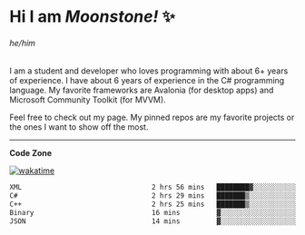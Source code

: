 
<!--
**MoonstoneStudios/MoonstoneStudios** is a ✨ _special_ ✨ repository because its `README.md` (this file) appears on your GitHub profile.

Here are some ideas to get you started:

- 🔭 I’m currently working on ...
- 🌱 I’m currently learning ...
- 👯 I’m looking to collaborate on ...
- 🤔 I’m looking for help with ...
- 💬 Ask me about ...
- 📫 How to reach me: ...
- 😄 Pronouns: ...
- ⚡ Fun fact: ...
-->

# Hi I am _Moonstone!_  ✨
###### he/him

I am a student and developer who loves programming with about 6+ years of experience. 
I have about 6 years of experience in the C# programming language. 
My favorite frameworks are Avalonia (for desktop apps) and Microsoft Community Toolkit (for MVVM).

Feel free to check out my page. My pinned repos are my favorite projects or the ones I want to show off the most. 

---

**Code Zone**


[![wakatime](https://wakatime.com/badge/user/35c755da-7226-42ef-89f9-892c03fbcf7e.svg?style=for-the-badge)](https://wakatime.com/@35c755da-7226-42ef-89f9-892c03fbcf7e)
<!--START_SECTION:waka-->

```txt
XML                                2 hrs 56 mins   ████████▓░░░░░░░░░░░░░░░░   34.88 %
C#                                 2 hrs 29 mins   ███████▒░░░░░░░░░░░░░░░░░   29.51 %
C++                                2 hrs 25 mins   ███████▒░░░░░░░░░░░░░░░░░   28.78 %
Binary                             16 mins         ▓░░░░░░░░░░░░░░░░░░░░░░░░   03.22 %
JSON                               14 mins         ▓░░░░░░░░░░░░░░░░░░░░░░░░   02.94 %
```

<!--END_SECTION:waka-->
